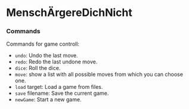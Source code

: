 # MenschÄrgereDichNicht

### Commands
Commands for game controll:

- `undo`:           Undo the last move.
- `redo`:           Redo the last undone move.
- `dice`:           Roll the dice.
- `move`:           show a list with all possible moves from which you can choose one.
- `load` target:    Load a game from files.
- `save` filename:  Save the current game.
- `newGame`:        Start a new game.
